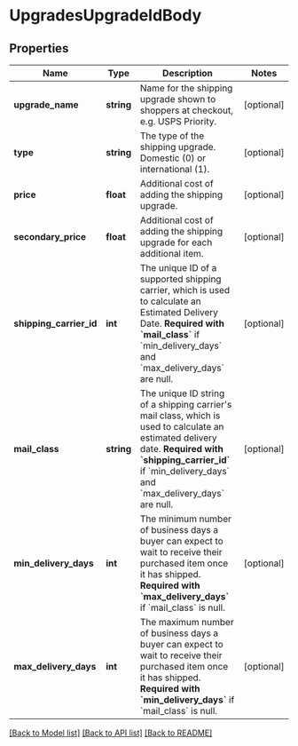 # UpgradesUpgradeIdBody

## Properties
Name | Type | Description | Notes
------------ | ------------- | ------------- | -------------
**upgrade_name** | **string** | Name for the shipping upgrade shown to shoppers at checkout, e.g. USPS Priority. | [optional] 
**type** | **string** | The type of the shipping upgrade. Domestic (0) or international (1). | [optional] 
**price** | **float** | Additional cost of adding the shipping upgrade. | [optional] 
**secondary_price** | **float** | Additional cost of adding the shipping upgrade for each additional item. | [optional] 
**shipping_carrier_id** | **int** | The unique ID of a supported shipping carrier, which is used to calculate an Estimated Delivery Date. **Required with &#x60;mail_class&#x60;** if &#x60;min_delivery_days&#x60; and &#x60;max_delivery_days&#x60; are null. | [optional] 
**mail_class** | **string** | The unique ID string of a shipping carrier&#x27;s mail class, which is used to calculate an estimated delivery date. **Required with &#x60;shipping_carrier_id&#x60;** if &#x60;min_delivery_days&#x60; and &#x60;max_delivery_days&#x60; are null. | [optional] 
**min_delivery_days** | **int** | The minimum number of business days a buyer can expect to wait to receive their purchased item once it has shipped. **Required with &#x60;max_delivery_days&#x60;** if &#x60;mail_class&#x60; is null. | [optional] 
**max_delivery_days** | **int** | The maximum number of business days a buyer can expect to wait to receive their purchased item once it has shipped. **Required with &#x60;min_delivery_days&#x60;** if &#x60;mail_class&#x60; is null. | [optional] 

[[Back to Model list]](../../README.md#documentation-for-models) [[Back to API list]](../../README.md#documentation-for-api-endpoints) [[Back to README]](../../README.md)

